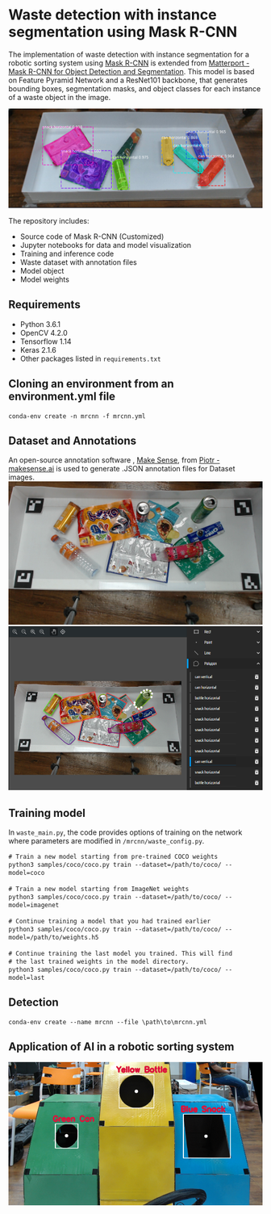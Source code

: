 # Waste detection with instance segmentation using Mask R-CNN
The implementation of waste detection with instance segmentation for a robotic sorting system using 
[Mask R-CNN](https://arxiv.org/abs/1703.06870) is extended from [Matterport - Mask R-CNN for Object Detection and Segmentation](https://github.com/matterport/Mask_RCNN). This model is based on Feature Pyramid Network and a ResNet101 backbone, that generates bounding boxes, segmentation masks, and object classes for each instance of a waste object in the image. 

![result_img](/assets/result_img.png)


The repository includes:
- Source code of Mask R-CNN (Customized)
- Jupyter notebooks for data and model visualization
- Training and inference code
- Waste dataset with annotation files
- Model object
- Model weights

## Requirements
- Python 3.6.1
- OpenCV 4.2.0
- Tensorflow 1.14
- Keras 2.1.6
- Other packages listed in `requirements.txt`

## Cloning an environment from an environment.yml file
```
conda-env create -n mrcnn -f mrcnn.yml
```
## Dataset and Annotations
An open-source annotation software , [Make Sense](https://www.makesense.ai/), from [Piotr - makesense.ai](https://github.com/SkalskiP/make-sense) is used to generate .JSON annotation files for Dataset images.
![raw_img](/assets/raw_img.jpg)
![labeled_img](/assets/labeled_img.png)

## Training model 
In `waste_main.py`, the code provides options of training on the network where parameters are modified in `/mrcnn/waste_config.py`.
```
# Train a new model starting from pre-trained COCO weights
python3 samples/coco/coco.py train --dataset=/path/to/coco/ --model=coco

# Train a new model starting from ImageNet weights
python3 samples/coco/coco.py train --dataset=/path/to/coco/ --model=imagenet

# Continue training a model that you had trained earlier
python3 samples/coco/coco.py train --dataset=/path/to/coco/ --model=/path/to/weights.h5

# Continue training the last model you trained. This will find
# the last trained weights in the model directory.
python3 samples/coco/coco.py train --dataset=/path/to/coco/ --model=last
```

## Detection
```
conda-env create --name mrcnn --file \path\to\mrcnn.yml
```

## Application of AI in a robotic sorting system
![Capture_Bin](/assets/Capture_Bin.png)

